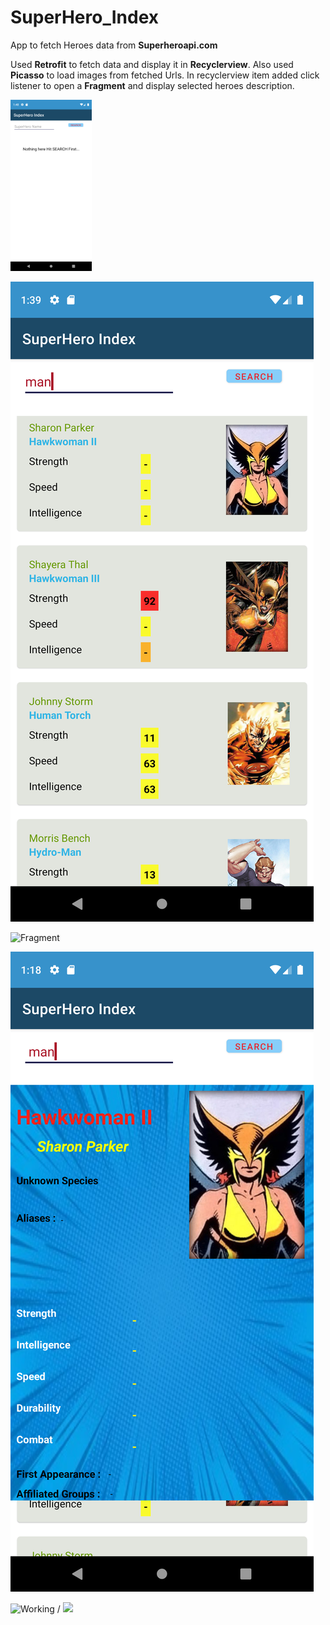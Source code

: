 # SuperHero_Index
App to fetch Heroes data from **Superheroapi.com**

Used **Retrofit** to fetch data and display it in **Recyclerview**. Also used **Picasso** to load images from fetched Urls.
In recyclerview item added click listener to open a **Fragment** and display selected heroes description. 




![Empty List](App_Screenshots/1Empty_List.png?raw=true "Title")

![Populated List](App_Screenshots/Populated_List.png?raw=true "Title")

![Fragment](relative/App_Screenshots/Fragment.png?raw=true "Title")

![Fragment Default](App_Screenshots/Fragment_No_Values.png?raw=true "Title")

![Working](App_Working.gif) / ![](name-of-gif-file.gif)

